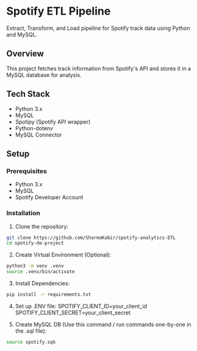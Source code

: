 # Spotify ETL Pipeline

Extract, Transform, and Load pipeline for Spotify track data using Python and MySQL.

## Overview
This project fetches track information from Spotify's API and stores it in a MySQL database for analysis.

## Tech Stack
- Python 3.x
- MySQL
- Spotipy (Spotify API wrapper)
- Python-dotenv
- MySQL Connector

## Setup

### Prerequisites
- Python 3.x
- MySQL
- Spotify Developer Account

### Installation
1. Clone the repository:
```bash
git clone https://github.com/SharmaKabir/spotify-analytics-ETL
cd spotify-de-project
```

2. Create Virtual Environment (Optional):
```bash
python3 -m venv .venv
source .venv/bin/activate
```

3. Install Dependencies:
```bash
pip install -r requirements.txt
```

4. Set up .ENV file:
SPOTIFY_CLIENT_ID=your_client_id
SPOTIFY_CLIENT_SECRET=your_client_secret

5. Create MySQL DB (Use this command / run commands one-by-one in the .sql file):
```bash
source spotify.sqk
```


